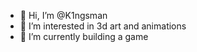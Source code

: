 - 👋 Hi, I’m @K1ngsman
- 👀 I’m interested in 3d art and animations
- 🌱 I’m currently building a game



<!---
superDRACOx/superDRACOx is a ✨ special ✨ repository because its `README.md` (this file) appears on your GitHub profile.
You can click the Preview link to take a look at your changes.
--->
